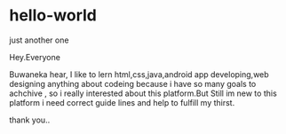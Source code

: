 # hello-world
just another one

Hey.Everyone 

Buwaneka hear, I like to lern html,css,java,android app developing,web designing anything about codeing 
because i have so many goals to achchive , so i really interested about this platform.But Still im new 
to this platform i need correct guide lines and help to fulfill my thirst.

thank you..

